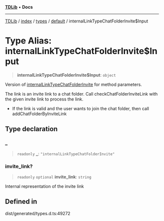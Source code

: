 [**TDLib**](../../../../../../README.md) • **Docs**

***

[TDLib](../../../../../../modules.md) / [index](../../../../../README.md) / [types](../../../README.md) / [default](../README.md) / internalLinkTypeChatFolderInvite$Input

# Type Alias: internalLinkTypeChatFolderInvite$Input

> **internalLinkTypeChatFolderInvite$Input**: `object`

Version of [internalLinkTypeChatFolderInvite](internalLinkTypeChatFolderInvite.md) for method parameters.

The link is an invite link to a chat folder. Call checkChatFolderInviteLink with the given invite link to process the link.

- If the link is valid and the user wants to join the chat folder, then call addChatFolderByInviteLink

## Type declaration

### \_

> `readonly` **\_**: `"internalLinkTypeChatFolderInvite"`

### invite\_link?

> `readonly` `optional` **invite\_link**: `string`

Internal representation of the invite link

## Defined in

dist/generated/types.d.ts:49272
